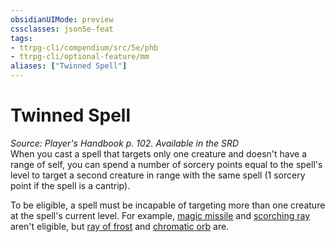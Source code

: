 ```yaml
---
obsidianUIMode: preview
cssclasses: json5e-feat
tags:
- ttrpg-cli/compendium/src/5e/phb
- ttrpg-cli/optional-feature/mm
aliases: ["Twinned Spell"]
---
```

# Twinned Spell
*Source: Player's Handbook p. 102. Available in the <span title='Systems Reference Document (5.1)'>SRD</span>*  
When you cast a spell that targets only one creature and doesn't have a range of self, you can spend a number of sorcery points equal to the spell's level to target a second creature in range with the same spell (1 sorcery point if the spell is a cantrip).

To be eligible, a spell must be incapable of targeting more than one creature at the spell's current level. For example, [magic missile](/CLI/spells/magic-missile.md) and [scorching ray](/CLI/spells/scorching-ray.md) aren't eligible, but [ray of frost](/CLI/spells/ray-of-frost.md) and [chromatic orb](/CLI/spells/chromatic-orb.md) are.